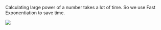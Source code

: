 Calculating large power of a number takes a lot of time. So we use Fast Exponentiation to save time.


![](http://www.geeksforgeeks.org/modular-exponentiation-power-in-modular-arithmetic/)
